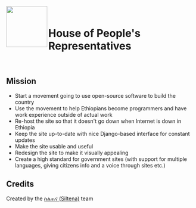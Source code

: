 <div>
  <img align="left" width="110" height="110" src="https://www.ezega.com/userfiles/HoPR-Ethiopia.jpg"></img>
  <br>
  <h1>House of People's Representatives</h1>
</div>
<br>

## Mission
* Start a movement going to use open-source software to build the country
* Use the movement to help Ethiopians become programmers and have work experience outside of actual work
* Re-host the site so that it doesn't go down when Internet is down in Ethiopia
* Keep the site up-to-date with nice Django-based interface for constant updates
* Make the site usable and useful
* Redesign the site to make it visually appealing
* Create a high standard for government sites (with support for multiple languages, giving citizens info and a voice through sites etc.)

## Credits
Created by the [ስልጠና (Siltena)](https://github.com/siltena) team
